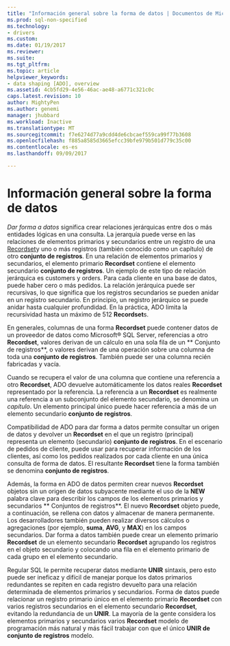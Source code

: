 ```yaml
---
title: "Información general sobre la forma de datos | Documentos de Microsoft"
ms.prod: sql-non-specified
ms.technology:
- drivers
ms.custom: 
ms.date: 01/19/2017
ms.reviewer: 
ms.suite: 
ms.tgt_pltfrm: 
ms.topic: article
helpviewer_keywords:
- data shaping [ADO], overview
ms.assetid: 4cb5fd29-4e56-46ac-ae48-a6771c321c0c
caps.latest.revision: 10
author: MightyPen
ms.author: genemi
manager: jhubbard
ms.workload: Inactive
ms.translationtype: MT
ms.sourcegitcommit: f7e6274d77a9cdd4de6cbcaef559ca99f77b3608
ms.openlocfilehash: f885a8585d3665efcc39bfe979b501d779c35c00
ms.contentlocale: es-es
ms.lasthandoff: 09/09/2017

---
```

# <a name="data-shaping-overview"></a>Información general sobre la forma de datos
*Dar forma a datos* significa crear relaciones jerárquicas entre dos o más entidades lógicas en una consulta. La jerarquía puede verse en las relaciones de elementos primarios y secundarios entre un registro de una [Recordset](../../../ado/reference/ado-api/recordset-object-ado.md)y uno o más registros (también conocido como un capítulo) de otro **conjunto de registros**. En una relación de elementos primarios y secundarios, el elemento primario **Recordset** contiene el elemento secundario **conjunto de registros**. Un ejemplo de este tipo de relación jerárquica es customers y orders. Para cada cliente en una base de datos, puede haber cero o más pedidos. La relación jerárquica puede ser recursivas, lo que significa que los registros secundarios se pueden anidar en un registro secundario. En principio, un registro jerárquico se puede anidar hasta cualquier profundidad. En la práctica, ADO limita la recursividad hasta un máximo de 512 **Recordset**s.  
  
 En generales, columnas de una forma **Recordset** puede contener datos de un proveedor de datos como Microsoft® SQL Server, referencias a otro **Recordset**, valores derivan de un cálculo en una sola fila de un ** Conjunto de registros**, o valores derivan de una operación sobre una columna de toda una **conjunto de registros**. También puede ser una columna recién fabricadas y vacía.  
  
 Cuando se recupera el valor de una columna que contiene una referencia a otro **Recordset**, ADO devuelve automáticamente los datos reales **Recordset** representado por la referencia. La referencia a un **Recordset** es realmente una referencia a un subconjunto del elemento secundario, se denomina un *capítulo*. Un elemento principal único puede hacer referencia a más de un elemento secundario **conjunto de registros**.  
  
 Compatibilidad de ADO para dar forma a datos permite consultar un origen de datos y devolver un **Recordset** en el que un registro (principal) representa un elemento (secundario) **conjunto de registros**. En el escenario de pedidos de cliente, puede usar para recuperar información de los clientes, así como los pedidos realizados por cada cliente en una única consulta de forma de datos. El resultante **Recordset** tiene la forma también se denomina **conjunto de registros**.  
  
 Además, la forma en ADO de datos permiten crear nuevos **Recordset** objetos sin un origen de datos subyacente mediante el uso de la **NEW** palabra clave para describir los campos de los elementos primarios y secundarios ** Conjuntos de registros**. El nuevo **Recordset** objeto puede, a continuación, se rellena con datos y almacenar de manera permanente. Los desarrolladores también pueden realizar diversos cálculos o agregaciones (por ejemplo, **suma**, **AVG**, y **MAX**) en los campos secundarios. Dar forma a datos también puede crear un elemento primario **Recordset** de un elemento secundario **Recordset** agrupando los registros en el objeto secundario y colocando una fila en el elemento primario de cada grupo en el elemento secundario.  
  
 Regular SQL le permite recuperar datos mediante **UNIR** sintaxis, pero esto puede ser ineficaz y difícil de manejar porque los datos primarios redundantes se repiten en cada registro devuelto para una relación determinada de elementos primarios y secundarios. Forma de datos puede relacionar un registro primario único en el elemento primario **Recordset** con varios registros secundarios en el elemento secundario **Recordset**, evitando la redundancia de un **UNIR**. La mayoría de la gente considera los elementos primarios y secundarios varios **Recordset** modelo de programación más natural y más fácil trabajar con que el único **UNIR de conjunto de registros** modelo.

